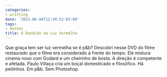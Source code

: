 ```yaml
---
categories:
- writting
date: '2022-06-04T12:49:52-03:00'
tags:
- movies
title: O Bandido da Luz Vermelha
---
```


Que graça tem ser luz vermelha se é p&b? Descobri nesse DVD do filme restaurado que o filme era considerado à frente do tempo. Ele mistura cinema novo com Godard e um cheirinho de bosta. A direção é competente e afetada. Paulo Villaça cria um boçal domesticado e filosófico. Há peitinhos. Em p&b. Sem Photoshop.